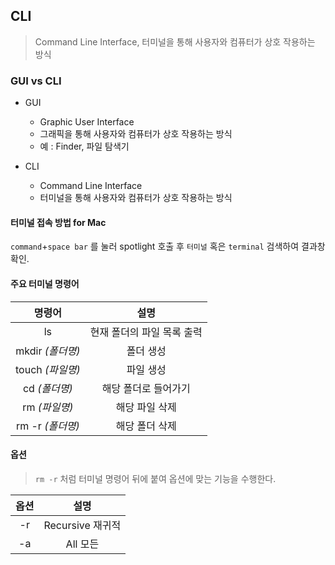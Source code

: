 ## CLI

> Command Line Interface, 터미널을 통해 사용자와 컴퓨터가 상호 작용하는 방식

### GUI vs CLI

* GUI
  + Graphic User Interface
  + 그래픽을 통해 사용자와 컴퓨터가 상호 작용하는 방식
  + 예 : Finder, 파일 탐색기

* CLI
  + Command Line Interface
  + 터미널을 통해 사용자와 컴퓨터가 상호 작용하는 방식



#### 터미널 접속 방법 for Mac

`command`+`space bar` 를 눌러 spotlight 호출 후 `터미널` 혹은 `terminal` 검색하여 결과창 확인.



#### 주요 터미널 명령어

|      명령어      |            설명            |
| :--------------: | :------------------------: |
|        ls        | 현재 폴더의 파일 목록 출력 |
| mkdir _(폴더명)_ |         폴더 생성          |
| touch _(파일명)_ |         파일 생성          |
|  cd _(폴더명)_   |    해당 폴더로 들어가기    |
|  rm _(파일명)_   |       해당 파일 삭제       |
| rm -r _(폴더명)_ |       해당 폴더 삭제       |

#### 옵션

> `rm -r` 처럼 터미널 명령어 뒤에 붙여 옵션에 맞는 기능을 수행한다.

| 옵션 |       설명       |
| :--: | :--------------: |
|  -r  | Recursive 재귀적 |
|  -a  |     All 모든     |

